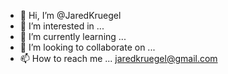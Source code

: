 - 👋 Hi, I’m @JaredKruegel
- 👀 I’m interested in ...
- 🌱 I’m currently learning ...
- 💞️ I’m looking to collaborate on ...
- 📫 How to reach me ... jaredkruegel@gmail.com

<!---
JaredKruegel/JaredKruegel is a ✨ special ✨ repository because its `README.md` (this file) appears on your GitHub profile.
You can click the Preview link to take a look at your changes.
--->
